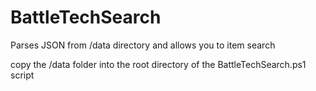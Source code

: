# BattleTechSearch

Parses JSON from /data directory and allows you to item search

copy the /data folder into the root directory of the BattleTechSearch.ps1 script
